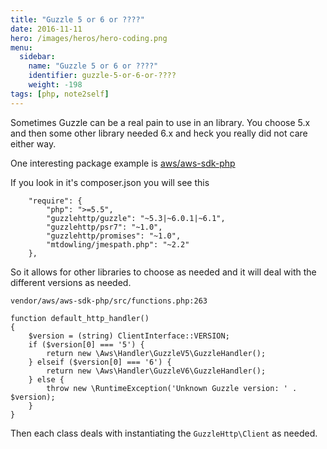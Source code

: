 ```yaml
---
title: "Guzzle 5 or 6 or ????"
date: 2016-11-11
hero: /images/heros/hero-coding.png
menu:
  sidebar:
    name: "Guzzle 5 or 6 or ????"
    identifier: guzzle-5-or-6-or-????
    weight: -198
tags: [php, note2self]
---
```


Sometimes Guzzle can be a real pain to use in an library. You choose 5.x and then some other library needed 6.x and heck you really did not care either way.

One interesting package example is [aws/aws-sdk-php](https://packagist.org/packages/aws/aws-sdk-php)

If you look in it's composer.json you will see this

```
    "require": {
        "php": ">=5.5",
        "guzzlehttp/guzzle": "~5.3|~6.0.1|~6.1",
        "guzzlehttp/psr7": "~1.0",
        "guzzlehttp/promises": "~1.0",
        "mtdowling/jmespath.php": "~2.2"
    },
```

So it allows for other libraries to choose as needed and it will deal with the different versions as needed. 

`vendor/aws/aws-sdk-php/src/functions.php:263`

```
function default_http_handler()
{
    $version = (string) ClientInterface::VERSION;
    if ($version[0] === '5') {
        return new \Aws\Handler\GuzzleV5\GuzzleHandler();
    } elseif ($version[0] === '6') {
        return new \Aws\Handler\GuzzleV6\GuzzleHandler();
    } else {
        throw new \RuntimeException('Unknown Guzzle version: ' . $version);
    }
}
```

Then each class deals with instantiating the `GuzzleHttp\Client` as needed.